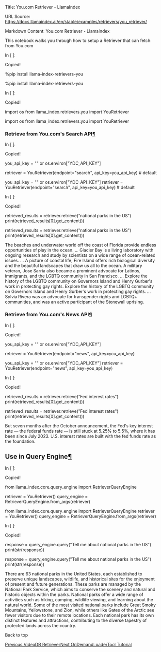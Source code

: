 Title: You.com Retriever - LlamaIndex

URL Source: https://docs.llamaindex.ai/en/stable/examples/retrievers/you_retriever/

Markdown Content:
You.com Retriever - LlamaIndex


This notebook walks you through how to setup a Retriever that can fetch from You.com

In \[ \]:

Copied!

%pip install llama\-index\-retrievers\-you

%pip install llama-index-retrievers-you

In \[ \]:

Copied!

import os
from llama\_index.retrievers.you import YouRetriever

import os from llama\_index.retrievers.you import YouRetriever

### Retrieve from You.com's Search API[¶](https://docs.llamaindex.ai/en/stable/examples/retrievers/you_retriever/#retrieve-from-youcoms-search-api)

In \[ \]:

Copied!

you\_api\_key \= "" or os.environ\["YDC\_API\_KEY"\]

retriever \= YouRetriever(endpoint\="search", api\_key\=you\_api\_key)  \# default

you\_api\_key = "" or os.environ\["YDC\_API\_KEY"\] retriever = YouRetriever(endpoint="search", api\_key=you\_api\_key) # default

In \[ \]:

Copied!

retrieved\_results \= retriever.retrieve("national parks in the US")
print(retrieved\_results\[0\].get\_content())

retrieved\_results = retriever.retrieve("national parks in the US") print(retrieved\_results\[0\].get\_content())

The beaches and underwater world off the coast of Florida provide endless opportunities of play in the ocean. ... Glacier Bay is a living laboratory with ongoing research and study by scientists on a wide range of ocean-related issues. ... A picture of coastal life, Fire Island offers rich biological diversity and the beautiful landscapes that draw us all to the ocean.
A military veteran, Jose Sarria also became a prominent advocate for Latinos, immigrants, and the LGBTQ community in San Francisco. ... Explore the history of the LGBTQ community on Governors Island and Henry Gurber's work in protecting gay rights.
Explore the history of the LGBTQ community on Governors Island and Henry Gurber's work in protecting gay rights. ... Sylvia Rivera was an advocate for transgender rights and LGBTQ+ communities, and was an active participant of the Stonewall uprising.

### Retrieve from You.com's News API[¶](https://docs.llamaindex.ai/en/stable/examples/retrievers/you_retriever/#retrieve-from-youcoms-news-api)

In \[ \]:

Copied!

you\_api\_key \= "" or os.environ\["YDC\_API\_KEY"\]

retriever \= YouRetriever(endpoint\="news", api\_key\=you\_api\_key)

you\_api\_key = "" or os.environ\["YDC\_API\_KEY"\] retriever = YouRetriever(endpoint="news", api\_key=you\_api\_key)

In \[ \]:

Copied!

retrieved\_results \= retriever.retrieve("Fed interest rates")
print(retrieved\_results\[0\].get\_content())

retrieved\_results = retriever.retrieve("Fed interest rates") print(retrieved\_results\[0\].get\_content())

But seven months after the October announcement, the Fed's key interest rate — the federal funds rate — is still stuck at 5.25% to 5.5%, where it has been since July 2023. U.S. interest rates are built with the fed funds rate as the foundation.

Use in Query Engine[¶](https://docs.llamaindex.ai/en/stable/examples/retrievers/you_retriever/#use-in-query-engine)
-------------------------------------------------------------------------------------------------------------------

In \[ \]:

Copied!

from llama\_index.core.query\_engine import RetrieverQueryEngine

retriever \= YouRetriever()
query\_engine \= RetrieverQueryEngine.from\_args(retriever)

from llama\_index.core.query\_engine import RetrieverQueryEngine retriever = YouRetriever() query\_engine = RetrieverQueryEngine.from\_args(retriever)

In \[ \]:

Copied!

response \= query\_engine.query("Tell me about national parks in the US")
print(str(response))

response = query\_engine.query("Tell me about national parks in the US") print(str(response))

There are 63 national parks in the United States, each established to preserve unique landscapes, wildlife, and historical sites for the enjoyment of present and future generations. These parks are managed by the National Park Service, which aims to conserve the scenery and natural and historic objects within the parks. National parks offer a wide range of activities such as hiking, camping, wildlife viewing, and learning about the natural world. Some of the most visited national parks include Great Smoky Mountains, Yellowstone, and Zion, while others like Gates of the Arctic see fewer visitors due to their remote locations. Each national park has its own distinct features and attractions, contributing to the diverse tapestry of protected lands across the country.

Back to top

[Previous VideoDB Retriever](https://docs.llamaindex.ai/en/stable/examples/retrievers/videodb_retriever/)[Next OnDemandLoaderTool Tutorial](https://docs.llamaindex.ai/en/stable/examples/tools/OnDemandLoaderTool/)
